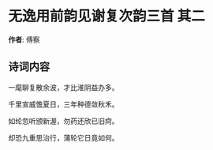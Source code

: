 # 无逸用前韵见谢复次韵三首  其二

**作者**: 傅察

## 诗词内容

一麾聊复散余波，才比淮阴益办多。

千里宣威憺夏日，三年种德敛秋禾。

如纶忽听颁新渥，勿药还欣已旧疴。

却恐九重思治行，蒲轮它日竟如何。

